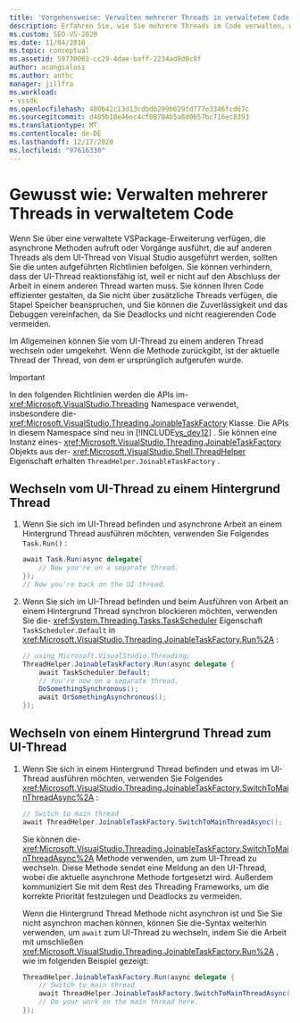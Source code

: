 ```yaml
---
title: 'Vorgehensweise: Verwalten mehrerer Threads in verwaltetem Code | Microsoft-Dokumentation'
description: Erfahren Sie, wie Sie mehrere Threads im Code verwalten, wenn die verwaltete VSPackage-Erweiterung asynchrone Methoden aufruft oder Vorgänge aus dem Visual Studio-UI-Thread besteht.
ms.custom: SEO-VS-2020
ms.date: 11/04/2016
ms.topic: conceptual
ms.assetid: 59730063-cc29-4dae-baff-2234ad8d0c8f
author: acangialosi
ms.author: anthc
manager: jillfra
ms.workload:
- vssdk
ms.openlocfilehash: 480b42c13d13cdbdb299b629fd777e3346fcd67c
ms.sourcegitcommit: d485b18e46ec4cf08704b5a8d0657bc716ec8393
ms.translationtype: MT
ms.contentlocale: de-DE
ms.lasthandoff: 12/17/2020
ms.locfileid: "97616330"
---
```

# <a name="how-to-manage-multiple-threads-in-managed-code"></a>Gewusst wie: Verwalten mehrerer Threads in verwaltetem Code
Wenn Sie über eine verwaltete VSPackage-Erweiterung verfügen, die asynchrone Methoden aufruft oder Vorgänge ausführt, die auf anderen Threads als dem UI-Thread von Visual Studio ausgeführt werden, sollten Sie die unten aufgeführten Richtlinien befolgen. Sie können verhindern, dass der UI-Thread reaktionsfähig ist, weil er nicht auf den Abschluss der Arbeit in einem anderen Thread warten muss. Sie können Ihren Code effizienter gestalten, da Sie nicht über zusätzliche Threads verfügen, die Stapel Speicher beanspruchen, und Sie können die Zuverlässigkeit und das Debuggen vereinfachen, da Sie Deadlocks und nicht reagierenden Code vermeiden.

 Im Allgemeinen können Sie vom UI-Thread zu einem anderen Thread wechseln oder umgekehrt. Wenn die Methode zurückgibt, ist der aktuelle Thread der Thread, von dem er ursprünglich aufgerufen wurde.

> [!IMPORTANT]
> In den folgenden Richtlinien werden die APIs im- <xref:Microsoft.VisualStudio.Threading> Namespace verwendet, insbesondere die- <xref:Microsoft.VisualStudio.Threading.JoinableTaskFactory> Klasse. Die APIs in diesem Namespace sind neu in [!INCLUDE[vs_dev12](../extensibility/includes/vs_dev12_md.md)] . Sie können eine Instanz eines- <xref:Microsoft.VisualStudio.Threading.JoinableTaskFactory> Objekts aus der- <xref:Microsoft.VisualStudio.Shell.ThreadHelper> Eigenschaft erhalten `ThreadHelper.JoinableTaskFactory` .

## <a name="switch-from-the-ui-thread-to-a-background-thread"></a>Wechseln vom UI-Thread zu einem Hintergrund Thread

1. Wenn Sie sich im UI-Thread befinden und asynchrone Arbeit an einem Hintergrund Thread ausführen möchten, verwenden Sie Folgendes `Task.Run()` :

    ```csharp
    await Task.Run(async delegate{
        // Now you're on a separate thread.
    });
    // Now you're back on the UI thread.

    ```

2. Wenn Sie sich im UI-Thread befinden und beim Ausführen von Arbeit an einem Hintergrund Thread synchron blockieren möchten, verwenden Sie die- <xref:System.Threading.Tasks.TaskScheduler> Eigenschaft `TaskScheduler.Default` in <xref:Microsoft.VisualStudio.Threading.JoinableTaskFactory.Run%2A> :

    ```csharp
    // using Microsoft.VisualStudio.Threading;
    ThreadHelper.JoinableTaskFactory.Run(async delegate {
        await TaskScheduler.Default;
        // You're now on a separate thread.
        DoSomethingSynchronous();
        await OrSomethingAsynchronous();
    });
    ```

## <a name="switch-from-a-background-thread-to-the-ui-thread"></a>Wechseln von einem Hintergrund Thread zum UI-Thread

1. Wenn Sie sich in einem Hintergrund Thread befinden und etwas im UI-Thread ausführen möchten, verwenden Sie Folgendes <xref:Microsoft.VisualStudio.Threading.JoinableTaskFactory.SwitchToMainThreadAsync%2A> :

    ```csharp
    // Switch to main thread
    await ThreadHelper.JoinableTaskFactory.SwitchToMainThreadAsync();
    ```

     Sie können die- <xref:Microsoft.VisualStudio.Threading.JoinableTaskFactory.SwitchToMainThreadAsync%2A> Methode verwenden, um zum UI-Thread zu wechseln. Diese Methode sendet eine Meldung an den UI-Thread, wobei die aktuelle asynchrone Methode fortgesetzt wird. Außerdem kommuniziert Sie mit dem Rest des Threading Frameworks, um die korrekte Priorität festzulegen und Deadlocks zu vermeiden.

     Wenn die Hintergrund Thread Methode nicht asynchron ist und Sie Sie nicht asynchron machen können, können Sie die-Syntax weiterhin verwenden, um `await` zum UI-Thread zu wechseln, indem Sie die Arbeit mit umschließen <xref:Microsoft.VisualStudio.Threading.JoinableTaskFactory.Run%2A> , wie im folgenden Beispiel gezeigt:

    ```csharp
    ThreadHelper.JoinableTaskFactory.Run(async delegate {
        // Switch to main thread
        await ThreadHelper.JoinableTaskFactory.SwitchToMainThreadAsync();
        // Do your work on the main thread here.
    });
    ```

